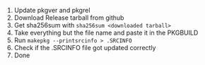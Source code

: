 1. Update pkgver and pkgrel
2. Download Release tarball from github
3. Get sha256sum with `sha256sum <downloaded tarball>`
4. Take everything but the file name and paste it in the PKGBUILD
5. Run `makepkg --printsrcinfo > .SRCINFO`
6. Check if the .SRCINFO file got updated correctly
7. Done
